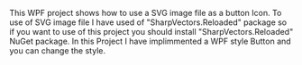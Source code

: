 This WPF project shows how to use a SVG image file as a button Icon. To use of SVG image file I have used of "SharpVectors.Reloaded" package so if you want to use of this project you should install "SharpVectors.Reloaded" NuGet package.
In this Project I have implimmented a WPF style Button and you can change the style.
